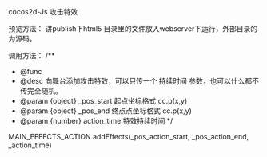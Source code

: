 cocos2d-Js 攻击特效

预览方法：
讲publish下html5 目录里的文件放入webserver下运行，外部目录的为源码。

调用方法：
 /**
* @func 
* @desc 向舞台添加攻击特效，可以只传一个 持续时间 参数，也可以什么都不传完全随机。
* @param {object} _pos_start     起点坐标格式 cc.p(x,y)
* @param {object} _pos_end       终点点坐标格式 cc.p(x,y)
* @param {number} action_time    特效持续时间
*/

MAIN_EFFECTS_ACTION.addEffects(_pos_action_start, _pos_action_end, _action_time)
